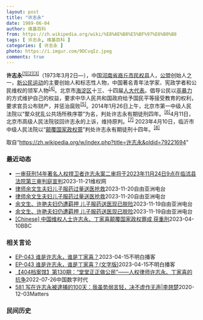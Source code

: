 ```yaml
---
layout: post
title: "许志永"
date: 1989-06-04
author: 维基百科
from: https://zh.wikipedia.org/wiki/%E8%AE%B8%E5%BF%97%E6%B0%B8
tags: [ 许志永, 维基百科 ]
categories: [ 许志永 ]
photo: https://i.imgur.com/9DCvqIz.jpeg
comments: true
---
```

<div class="mw-content-ltr mw-parser-output" lang="zh" dir="ltr">
<p><b>许志永</b><sup id="cite_ref-1" class="reference"><a href="#cite_note-1">[1]</a></sup><sup id="cite_ref-2" class="reference"><a href="#cite_note-2">[2]</a></sup><sup id="cite_ref-3" class="reference"><a href="#cite_note-3">[3]</a></sup>（1973年3月2日<span class="useeditintro" title="Template:BLP editintro">—</span>），中国<a href="/wiki/%E6%B2%B3%E5%8D%97%E7%9C%81" title="河南省">河南省</a><a href="/wiki/%E5%95%86%E4%B8%98%E5%B8%82" title="商丘市">商丘市</a><a href="/wiki/%E6%B0%91%E6%9D%83%E5%8E%BF" title="民权县">民权县</a>人，<a href="/wiki/%E5%85%AC%E7%9B%9F" title="公盟">公盟</a>创始人之一，<a href="/wiki/%E6%96%B0%E5%85%AC%E6%B0%91%E8%BF%90%E5%8A%A8" title="新公民运动">新公民运动</a>的主要创始人和标志性人物，中国著名青年法学家、宪政学者和公民维权的领军人物<sup id="cite_ref-VOA0806_4-0" class="reference"><a href="#cite_note-VOA0806-4">[4]</a></sup>。北京市<a href="/wiki/%E6%B5%B7%E6%B7%80%E5%8C%BA" title="海淀区">海淀区</a>十三、十四届<a href="/wiki/%E4%BA%BA%E5%A4%A7%E4%BB%A3%E8%A1%A8" class="mw-redirect" title="人大代表">人大代表</a>。倡导公民以<a href="/wiki/%E9%9D%9E%E6%9A%B4%E5%8A%9B" title="非暴力">非暴力</a>的方式维护自己的权益，要求中华人民共和国政府给予国民平等接受教育的权利，要求官员公布财产，并惩治腐败<sup id="cite_ref-5" class="reference"><a href="#cite_note-5">[5]</a></sup>。2014年1月26日上午，北京市第一中级人民法院以“聚众扰乱公共场所秩序罪”为名，判处许志永有期徒刑四年。<sup id="cite_ref-bpx_6-0" class="reference"><a href="#cite_note-bpx-6">[6]</a></sup>4月11日，北京市高级人民法院驳回许志永的上诉，维持原判。<sup id="cite_ref-app_7-0" class="reference"><a href="#cite_note-app-7">[7]</a></sup>  2023年4月10日，临沂市中级人民法院以“<a href="/wiki/%E9%A2%A0%E8%A6%86%E5%9B%BD%E5%AE%B6%E6%94%BF%E6%9D%83%E7%BD%AA" title="颠覆国家政权罪">颠覆国家政权罪</a>”判处许志永有期徒刑十四年。<sup id="cite_ref-:0_8-0" class="reference"><a href="#cite_note-:0-8">[8]</a></sup>
</p>
<meta property="mw:PageProp/toc">
</div><!--esi <esi:include src="/esitest-fa8a495983347898/content" /> --><noscript><img src="https://login.wikimedia.org/wiki/Special:CentralAutoLogin/start?type=1x1" alt="" width="1" height="1" style="border: none; position: absolute;"></noscript>
<div class="printfooter" data-nosnippet="">取自“<a dir="ltr" href="https://zh.wikipedia.org/w/index.php?title=许志永&amp;oldid=79221694">https://zh.wikipedia.org/w/index.php?title=许志永&amp;oldid=79221694</a>”</div><div id="recent-news"><h3>最近动态</h3><ul><li><a href="https://nodebe4.github.io/waimei/2023-11-21/%E4%B8%80%E5%AE%A1%E8%8E%B7%E5%88%9114%E5%B9%B4%E8%91%97%E5%90%8D%E4%BA%BA%E6%9D%83%E6%8D%8D%E5%8D%AB%E8%80%85%E8%AE%B8%E5%BF%97%E6%B0%B8%E6%A1%88%E4%BA%8C%E5%AE%A1%E5%B0%86%E4%BA%8E2023%E5%B9%B411%E6%9C%8824%E6%97%A59%E7%82%B9%E5%9C%A8%E4%B8%B4%E6%B2%AD%E5%8E%BF%E6%B3%95%E9%99%A2%E7%AC%AC%E4%B8%89%E5%AE%A1" title="一审获刑14年著名人权捍卫者许志永案二审将于2023年11月24日9点在临沭县法院第三审判庭宣判—— （维权网信息中心报道）2023年11月21日，本网获悉：一审获刑14年著名人权捍卫者许志永案...">一审获刑14年著名人权捍卫者许志永案二审将于2023年11月24日9点在临沭县法院第三审判庭宣判</a><time>2023-11-21</time><a class="tag">维权网</a></li>
<li><a href="https://nodebe4.github.io/waimei/2023-11-20/%E5%BE%8B%E5%B8%88%E4%BD%99%E6%96%87%E7%94%9F%E5%A4%AB%E5%A6%87%E5%84%BF%E5%AD%90%E6%9C%8D%E8%8D%AF%E8%BF%87%E9%87%8F%E9%80%81%E5%8C%BB%E6%8A%A2%E6%95%91" title="律师余文生夫妇儿子服药过量送医抢救—— 余文生和许艳夫妇二人因早前声援被判重刑的维权人士许志永和丁家喜，而遭当局记恨。 X图片 曾代理&quot;709大抓捕&quot;案的北京人权律师余文生和...">律师余文生夫妇儿子服药过量送医抢救</a><time>2023-11-20</time><a class="tag">自由亚洲电台</a></li>
<li><a href="https://nodebe4.github.io/waimei/2023-11-20/%E5%BE%8B%E5%B8%88%E4%BD%99%E6%96%87%E7%94%9F%E5%A4%AB%E5%A6%87%E5%84%BF%E5%AD%90%E6%9C%8D%E8%8D%AF%E8%BF%87%E9%87%8F%E9%80%81%E5%8C%BB%E6%8A%A2%E6%95%91" title="律师余文生夫妇儿子服药过量送医抢救—— 余文生和许艳夫妇二人因早前声援被判重刑的维权人士许志永和丁家喜，而遭当局记恨。 X图片 曾代理“709大抓捕”案的北京人权律师余文生和妻子许艳因涉嫌“寻衅...">律师余文生夫妇儿子服药过量送医抢救</a><time>2023-11-20</time><a class="tag">自由亚洲电台</a></li>
<li><a href="https://nodebe4.github.io/waimei/2023-11-19/%E4%BD%99%E6%96%87%E7%94%9F-%E8%AE%B8%E8%89%B3%E5%A4%AB%E5%A6%87%E4%BB%8D%E9%81%AD%E7%BE%81%E6%8A%BC-%E5%84%BF%E5%AD%90%E6%9C%8D%E8%8D%AF%E9%80%81%E5%8C%BB%E7%8E%B0%E5%B7%B2%E8%84%B1%E9%99%A9" title="余文生、许艳夫妇仍遭羁押 儿子服药送医现已脱险—— 余文生和许艳夫妇二人因早前声援被判重刑的维权人士许志永和丁家喜，而遭当局记恨。 X截图 据维权网11月19日发布的消息，北京人权律师余文生和妻...">余文生、许艳夫妇仍遭羁押 儿子服药送医现已脱险</a><time>2023-11-19</time><a class="tag">自由亚洲电台</a></li>
<li><a href="https://nodebe4.github.io/waimei/2023-11-19/%E4%BD%99%E6%96%87%E7%94%9F-%E8%AE%B8%E8%89%B3%E5%A4%AB%E5%A6%87%E4%BB%8D%E9%81%AD%E7%BE%81%E6%8A%BC-%E5%84%BF%E5%AD%90%E6%9C%8D%E8%8D%AF%E9%80%81%E5%8C%BB%E7%8E%B0%E5%B7%B2%E8%84%B1%E9%99%A9" title="余文生、许艳夫妇仍遭羁押 儿子服药送医现已脱险—— 余文生和许艳夫妇二人因早前声援被判重刑的维权人士许志永和丁家喜，而遭当局记恨。 X截图 据维权网11月19日发布的消息，北京人权律师余文生和妻...">余文生、许艳夫妇仍遭羁押 儿子服药送医现已脱险</a><time>2023-11-19</time><a class="tag">自由亚洲电台</a></li>
<li><a href="https://nodebe4.github.io/waimei/2023-04-10/Chinese-%E4%B8%AD%E5%9B%BD%E7%BB%B4%E6%9D%83%E4%BA%BA%E5%A3%AB%E8%AE%B8%E5%BF%97%E6%B0%B8-%E4%B8%81%E5%AE%B6%E5%96%9C%E9%A2%A0%E8%A6%86%E5%9B%BD%E5%AE%B6%E6%94%BF%E6%9D%83%E7%BD%AA%E6%88%90-%E8%8E%B7%E9%87%8D%E5%88%91" title="[Chinese] 中国维权人士许志永、丁家喜颠覆国家政权罪成 获重刑—— 中国维权人士许志永、丁家喜颠覆国家政权罪成 获重刑 2023年4月10日 图像来源，Reuters 图像加注文字， 中...">[Chinese] 中国维权人士许志永、丁家喜颠覆国家政权罪成 获重刑</a><time>2023-04-10</time><a class="tag">BBC</a></li>
</ul></div><div id="open-opinion"><h3>相关言论</h3><ul><li><a href="https://nodebe4.github.io/opinion/2023-04-15/EP-043-%E8%B0%81%E6%98%AF%E8%AE%B8%E5%BF%97%E6%B0%B8-%E8%B0%81%E6%98%AF%E4%B8%81%E5%AE%B6%E5%96%9C/" title="不明白播客">EP-043 谁是许志永，谁是丁家喜？</a><time>2023-04-15</time><a class="tag">不明白播客</a></li>
<li><a href="https://nodebe4.github.io/opinion/2023-04-15/EP-043-%E8%B0%81%E6%98%AF%E8%AE%B8%E5%BF%97%E6%B0%B8-%E8%B0%81%E6%98%AF%E4%B8%81%E5%AE%B6%E5%96%9C-(%E6%96%87%E5%AD%97%E7%89%88)/" title="不明白播客">EP-043 谁是许志永，谁是丁家喜？(文字版)</a><time>2023-04-15</time><a class="tag">不明白播客</a></li>
<li><a href="https://nodebe4.github.io/opinion/2022-07-26/404%E6%A1%A3%E6%A1%88%E9%A6%86-%E7%AC%AC130%E6%9C%9F-%E5%A0%82%E5%A0%82%E6%AD%A3%E6%AD%A3%E5%81%9A%E5%85%AC%E6%B0%91-%E4%BA%BA%E6%9D%83%E5%BE%8B%E5%B8%88%E8%AE%B8%E5%BF%97%E6%B0%B8-%E4%B8%81%E5%AE%B6%E5%96%9C%E7%9A%84%E6%8A%97%E4%BA%89/" title="中国数字时代">【404档案馆】第130期：“堂堂正正做公民”——人权律师许志永、丁家喜的抗争</a><time>2022-07-26</time><a class="tag">中国数字时代</a></li>
<li><a href="https://nodebe4.github.io/opinion/2020-12-03/581-%E5%86%99%E5%9C%A8%E8%AE%B8%E5%BF%97%E6%B0%B8%E8%A2%AB%E9%80%AE%E6%8D%95%E7%9A%84100%E5%A4%A9-%E6%88%91%E8%99%BD%E5%8A%BF%E5%BC%B1%E8%A8%80%E8%BD%BB-%E5%86%B3%E4%B8%8D%E8%99%9A%E4%BD%9C%E6%97%A0%E5%A3%B0-%E6%9D%8E%E7%BF%98%E6%A5%9A/" title="野兽爱智慧">581 写在许志永被逮捕的100天：我虽势弱言轻，决不虚作无声|李翘楚</a><time>2020-12-03</time><a class="tag">Matters</a></li>
</ul></div><div id="mjls-record"><h3>民间历史</h3><ul></ul></div>